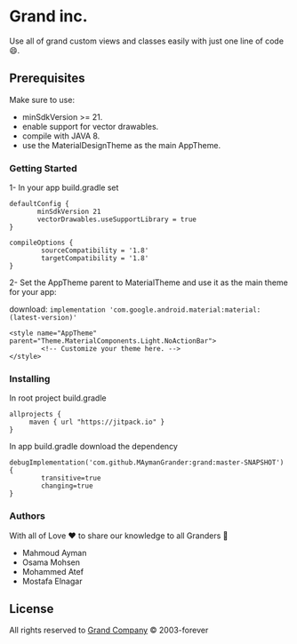 # Grand inc.
Use all of grand custom views and classes easily with just one line of code :smile:.

## Prerequisites 
Make sure to use:

* minSdkVersion >= 21.
* enable support for vector drawables.
* compile with JAVA 8.
* use the MaterialDesignTheme as the main AppTheme.

### Getting Started
1- In your app build.gradle set

```
defaultConfig {  
       minSdkVersion 21
       vectorDrawables.useSupportLibrary = true
}

compileOptions {
        sourceCompatibility = '1.8'
        targetCompatibility = '1.8'
}
```
    
2- Set the AppTheme parent to MaterialTheme and use it as the main theme for your app:

download: `implementation 'com.google.android.material:material:(latest-version)'` 
```
<style name="AppTheme" parent="Theme.MaterialComponents.Light.NoActionBar">
        <!-- Customize your theme here. -->
</style>
```
### Installing
In root project build.gradle
```
allprojects {
     maven { url "https://jitpack.io" }
}
```
In app build.gradle download the dependency
```
debugImplementation('com.github.MAymanGrander:grand:master-SNAPSHOT') {
        transitive=true
        changing=true
}
```
### Authors
With all of Love :heart: to share our knowledge to all Granders :muscle: 
* Mahmoud Ayman
* Osama Mohsen
* Mohammed Atef
* Mostafa Elnagar
## License
All rights reserved to [Grand Company](https://2grand.net/) © 2003-forever

